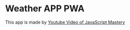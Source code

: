 # Weather APP PWA

This app is made by [Youtube Video of JavaScript Mastery](https://www.youtube.com/watch?v=IaJqMcOMuDM)
